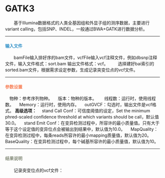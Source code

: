 # GATK3
　　基于Illumina数据格式的人类全基因组和外显子组的测序数据，主要进行variant calling，包括SNP、INDEL，一般通过BWA+GATK进行数据分析。
***
#### **<i class="fa fa-dot-circle-o" aria-hidden="true" style="color:#3090C7"></i><span style="color:#3090C7"> 输入文件**

　　bamFile输入排好序的bam文件，vcfFile输入vcf注释文件，例如dbsnp注释文件，输入文件格式：sort.bam  输出文件格式：vcf。
　　选择建好bai索引的sorted.bam文件，根据需求设定参数，生成记录突变位点的vcf文件。

***
#### **<i class="fa fa-cog" aria-hidden="true" style="color:#F88158"></i> <span style="color:#F88158">参数设置**
　<label id='species'>物种：</label>参考序列物种。
　<label id='speciesVersion'>版本：</label>物种的版本。　
　<label id='thread'>线程数：</label>运行时，使用线程数。
　<label id='memory'>Memory：</label>运行时，使用内存。
　<label id='gvcf'>outGVCF：</label>勾选时，输出文件是vcf格式。
**高级选项：**
　<label id='standCallConf'>stand Call Conf：</label>可信度阈值的设定，Set the minimum phred-scaled confidence threshold at which variants should be call，默认值30.0。
　<label id='standEmitConf'>stand Emit Conf：</label>在变异检测过程中，所容许的最小质量值。只有大于等于这个设定值的变异位点会被输出到结果中，默认值为10.0。
　<label id='mmq'>MapQuality：</label>在变异检测过程中，每条reads所容许的最小mapping质量值，默认值为20。
　<label id='mbq'>BaseQuality：</label>在变异检测过程中，每个碱基所容许的最小质量值，默认值为10。
***

#### **<i class="fa fa-file-text" aria-hidden="true" style="color:#848b79"></i><span style="color:#848b79"> 结果说明**

　　记录突变位点的vcf文件：
<div style="text-align:center">
<img data-src="1.png" width="700px" ></img>
</div>